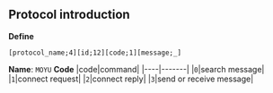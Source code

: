 ## Protocol introduction
**Define**
```
[protocol_name;4][id;12][code;1][message;_]
```
**Name**: `MOYU`
**Code**
|code|command|
|----|-------|
|`0`|search message|
|`1`|connect request|
|`2`|connect reply|
|`3`|send or receive message|